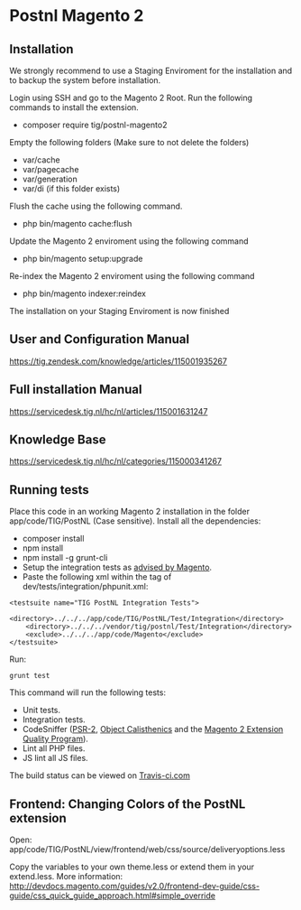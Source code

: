 # Postnl Magento 2

## Installation

We strongly recommend to use a Staging Enviroment for the installation and to backup the system before installation. 

Login using SSH and go to the Magento 2 Root.
Run the following commands to install the extension. 
- composer require tig/postnl-magento2

Empty the following folders (Make sure to not delete the folders)
- var/cache
- var/pagecache
- var/generation
- var/di (if this folder exists)

Flush the cache using the following command.
- php bin/magento cache:flush

Update the Magento 2 enviroment using the following command
- php bin/magento setup:upgrade

Re-index the Magento 2 enviroment using the following command
- php bin/magento indexer:reindex

The installation on your Staging Enviroment is now finished

## User and Configuration Manual
https://tig.zendesk.com/knowledge/articles/115001935267

## Full installation Manual
https://servicedesk.tig.nl/hc/nl/articles/115001631247

## Knowledge Base
https://servicedesk.tig.nl/hc/nl/categories/115000341267

## Running tests

Place this code in an working Magento 2 installation in the folder app/code/TIG/PostNL (Case sensitive). Install all the dependencies:

- composer install
- npm install
- npm install -g grunt-cli
- Setup the integration tests as [advised by Magento](http://devdocs.magento.com/guides/v2.0/test/integration/integration_test_setup.html).
- Paste the following xml within the <testsuites> tag of dev/tests/integration/phpunit.xml:
```
<testsuite name="TIG PostNL Integration Tests">
    <directory>../../../app/code/TIG/PostNL/Test/Integration</directory>
    <directory>../../../vendor/tig/postnl/Test/Integration</directory>
    <exclude>../../../app/code/Magento</exclude>
</testsuite>
```

Run:

`grunt test`

This command will run the following tests:

- Unit tests.
- Integration tests.
- CodeSniffer ([PSR-2](https://github.com/php-fig/fig-standards/blob/master/accepted/PSR-2-coding-style-guide.md), [Object Calisthenics](https://github.com/object-calisthenics/phpcs-calisthenics-rules) and the [Magento 2 Extension Quality Program](https://github.com/magento/marketplace-eqp)).
- Lint all PHP files.
- JS lint all JS files.

The build status can be viewed on [Travis-ci.com](http://travis-ci.com)

## Frontend: Changing Colors of the PostNL extension

Open: app/code/TIG/PostNL/view/frontend/web/css/source/deliveryoptions.less

Copy the variables to your own theme.less or extend them in your extend.less. More information:
http://devdocs.magento.com/guides/v2.0/frontend-dev-guide/css-guide/css_quick_guide_approach.html#simple_override
